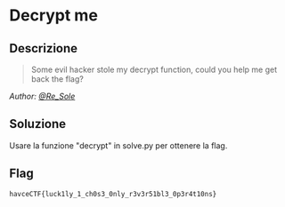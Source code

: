 # Decrypt me
## Descrizione
> Some evil hacker stole my decrypt function, could you help me get back the flag?

*Author: [@Re_Sole](https://github.com/Re-Sole)*

## Soluzione

Usare la funzione "decrypt" in solve.py per ottenere la flag.

## Flag

`havceCTF{luck1ly_1_ch0s3_0nly_r3v3r51bl3_0p3r4t10ns}`
